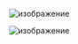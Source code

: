 
![изображение](https://github.com/user-attachments/assets/c7100340-0f06-48d0-b1cd-e08e44df2182)

![изображение](https://github.com/user-attachments/assets/b2a72495-32ed-4e78-9a14-0c28d9c494ad)
